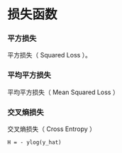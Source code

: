 

# 损失函数
### 平方损失 
平方损失（ Squared Loss ）。

### 平均平方损失 
平均平方损失（ Mean Squared Loss ）

### 交叉熵损失 
交叉熵损失（ Cross Entropy ）

`H = - ylog(y_hat)`